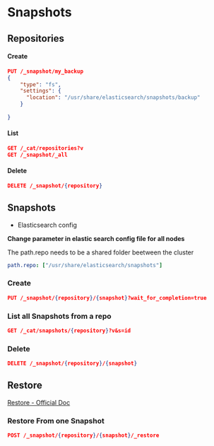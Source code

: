 # Snapshots

## Repositories

#### Create

```json
PUT /_snapshot/my_backup
{
    "type": "fs",
    "settings": {
      "location": "/usr/share/elasticsearch/snapshots/backup"
    }
  
}
```

#### List

```json
GET /_cat/repositories?v
GET /_snapshot/_all
```

#### Delete

```json
DELETE /_snapshot/{repository}
```


## Snapshots

* Elasticsearch config

**Change parameter in elastic search config file for all nodes**

The path.repo needs to be a shared folder beetween the cluster

```yaml
path.repo: ["/usr/share/elasticsearch/snapshots"]
```

### Create

```json
PUT /_snapshot/{repository}/{snapshot}?wait_for_completion=true
```

### List all Snapshots from a repo

```json
GET /_cat/snapshots/{repository}?v&s=id
```

### Delete

```json
DELETE /_snapshot/{repository}/{snapshot}
```


## Restore

[Restore - Official Doc](https://www.elastic.co/guide/en/elasticsearch/reference/current/modules-snapshots.html#_restore)

### Restore From one Snapshot

```json
POST /_snapshot/{repository}/{snapshot}/_restore
```

